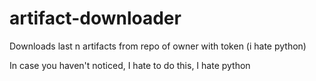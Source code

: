 # artifact-downloader
Downloads last n artifacts from repo of owner with token (i hate python)

In case you haven't noticed, I hate to do this, I hate python
